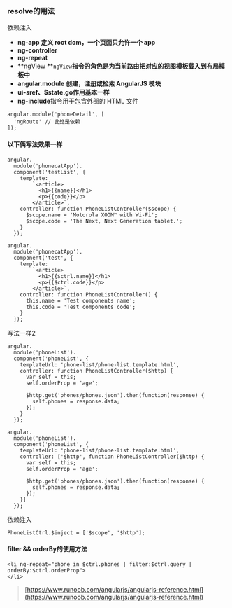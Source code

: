 

### **resolve的用法**

依赖注入



* **ng-app 定义 root dom，一个页面只允许一个 app**
* **ng-controller**
* **ng-repeat**
* **ngView **`ngView`**指令的角色是为当前路由把对应的视图模板载入到布局模板中**
* **angular.module 创建，注册或检索 AngularJS 模块**
* **ui-sref、$state.go作用基本一样**
* **ng-include**指令用于包含外部的 HTML 文件

```
angular.module('phoneDetail', [
  'ngRoute' // 此处是依赖
]);
```

#### 以下俩写法效果一样

    angular.
      module('phonecatApp').
      component('testList', {
        template:
            `<article>
              <h1>{{name}}</h1>
              <p>{{code}}</p>
            </article>`,
        controller: function PhoneListController($scope) {
          $scope.name = 'Motorola XOOM™ with Wi-Fi';
          $scope.code = 'The Next, Next Generation tablet.';
        }
      });

    angular.
      module('phonecatApp').
      component('test', {
        template:
            `<article>
              <h1>{{$ctrl.name}}</h1>
              <p>{{$ctrl.code}}</p>
            </article>`,
        controller: function PhoneListController() {
          this.name = 'Test components name';
          this.code = 'Test components code';
        }
      });

写法一样2

```
angular.
  module('phoneList').
  component('phoneList', {
    templateUrl: 'phone-list/phone-list.template.html',
    controller: function PhoneListController($http) {
      var self = this;
      self.orderProp = 'age';

      $http.get('phones/phones.json').then(function(response) {
        self.phones = response.data;
      });
    }
  });

angular.
  module('phoneList').
  component('phoneList', {
    templateUrl: 'phone-list/phone-list.template.html',
    controller: ['$http', function PhoneListController($http) {
      var self = this;
      self.orderProp = 'age';

      $http.get('phones/phones.json').then(function(response) {
        self.phones = response.data;
      });
    }]
  });
```

依赖注入

```
PhoneListCtrl.$inject = ['$scope', '$http'];
```

#### filter && orderBy的使用方法

```
<li ng-repeat="phone in $ctrl.phones | filter:$ctrl.query | orderBy:$ctrl.orderProp">
</li>
```

> [https://www.runoob.com/angularjs/angularjs-reference.html](https://www.runoob.com/angularjs/angularjs-reference.html)



